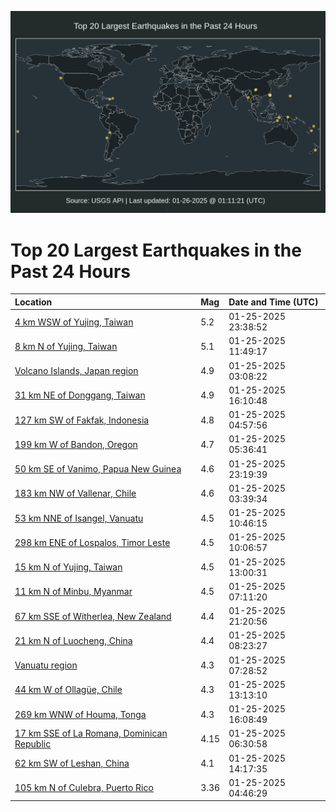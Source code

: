 ![Map](./map.png)

# Top 20 Largest Earthquakes in the Past 24 Hours

| Location | Mag | Date and Time (UTC) |
|:---|:---|:---|
| [4 km WSW of Yujing, Taiwan](https://earthquake.usgs.gov/earthquakes/eventpage/us6000pmct) | 5.2 | 01-25-2025 23:38:52 |
| [8 km N of Yujing, Taiwan](https://earthquake.usgs.gov/earthquakes/eventpage/us6000pmaf) | 5.1 | 01-25-2025 11:49:17 |
| [Volcano Islands, Japan region](https://earthquake.usgs.gov/earthquakes/eventpage/us6000pm8m) | 4.9 | 01-25-2025 03:08:22 |
| [31 km NE of Donggang, Taiwan](https://earthquake.usgs.gov/earthquakes/eventpage/us6000pmbc) | 4.9 | 01-25-2025 16:10:48 |
| [127 km SW of Fakfak, Indonesia](https://earthquake.usgs.gov/earthquakes/eventpage/us6000pm95) | 4.8 | 01-25-2025 04:57:56 |
| [199 km W of Bandon, Oregon](https://earthquake.usgs.gov/earthquakes/eventpage/us6000pm9b) | 4.7 | 01-25-2025 05:36:41 |
| [50 km SE of Vanimo, Papua New Guinea](https://earthquake.usgs.gov/earthquakes/eventpage/us6000pmcm) | 4.6 | 01-25-2025 23:19:39 |
| [183 km NW of Vallenar, Chile](https://earthquake.usgs.gov/earthquakes/eventpage/us6000pm8t) | 4.6 | 01-25-2025 03:39:34 |
| [53 km NNE of Isangel, Vanuatu](https://earthquake.usgs.gov/earthquakes/eventpage/us6000pmab) | 4.5 | 01-25-2025 10:46:15 |
| [298 km ENE of Lospalos, Timor Leste](https://earthquake.usgs.gov/earthquakes/eventpage/us6000pma3) | 4.5 | 01-25-2025 10:06:57 |
| [15 km N of Yujing, Taiwan](https://earthquake.usgs.gov/earthquakes/eventpage/us6000pmam) | 4.5 | 01-25-2025 13:00:31 |
| [11 km N of Minbu, Myanmar](https://earthquake.usgs.gov/earthquakes/eventpage/us6000pm9m) | 4.5 | 01-25-2025 07:11:20 |
| [67 km SSE of Witherlea, New Zealand](https://earthquake.usgs.gov/earthquakes/eventpage/us6000pmc8) | 4.4 | 01-25-2025 21:20:56 |
| [21 km N of Luocheng, China](https://earthquake.usgs.gov/earthquakes/eventpage/us6000pm9x) | 4.4 | 01-25-2025 08:23:27 |
| [Vanuatu region](https://earthquake.usgs.gov/earthquakes/eventpage/us6000pm9p) | 4.3 | 01-25-2025 07:28:52 |
| [44 km W of Ollagüe, Chile](https://earthquake.usgs.gov/earthquakes/eventpage/us6000pmap) | 4.3 | 01-25-2025 13:13:10 |
| [269 km WNW of Houma, Tonga](https://earthquake.usgs.gov/earthquakes/eventpage/us6000pmbd) | 4.3 | 01-25-2025 16:08:49 |
| [17 km SSE of La Romana, Dominican Republic](https://earthquake.usgs.gov/earthquakes/eventpage/pr2025025000) | 4.15 | 01-25-2025 06:30:58 |
| [62 km SW of Leshan, China](https://earthquake.usgs.gov/earthquakes/eventpage/us6000pmay) | 4.1 | 01-25-2025 14:17:35 |
| [105 km N of Culebra, Puerto Rico](https://earthquake.usgs.gov/earthquakes/eventpage/pr71471423) | 3.36 | 01-25-2025 04:46:29 |
